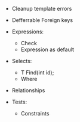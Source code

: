 * Cleanup template errors

* Defferrable Foreign keys

* Expressions:
    * Check
    * Expression as default

* Selects:
    * T Find<T>(int id);
    * Where

* Relationships

* Tests:
    * Constraints
